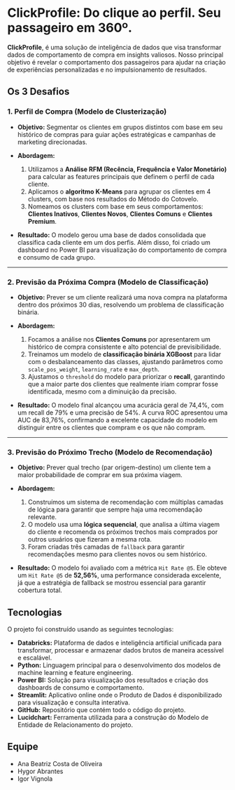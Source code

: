# ClickProfile: Do clique ao perfil. Seu passageiro em 360º.

**ClickProfile**, é uma solução de inteligência de dados que visa transformar dados de comportamento de compra em insights valiosos. Nosso principal objetivo é revelar o comportamento dos passageiros para ajudar na criação de experiências personalizadas e no impulsionamento de resultados.

## Os 3 Desafios

### 1\. Perfil de Compra (Modelo de Clusterização)

  * **Objetivo:** Segmentar os clientes em grupos distintos com base em seu histórico de compras para guiar ações estratégicas e campanhas de marketing direcionadas.

  * **Abordagem:**

    1.  Utilizamos a **Análise RFM (Recência, Frequência e Valor Monetário)** para calcular as features principais que definem o perfil de cada cliente.
    2.  Aplicamos o **algoritmo K-Means** para agrupar os clientes em 4 clusters, com base nos resultados do Método do Cotovelo.
    3.  Nomeamos os clusters com base em seus comportamentos: **Clientes Inativos**, **Clientes Novos**, **Clientes Comuns** e **Clientes Premium**.

  * **Resultado:** O modelo gerou uma base de dados consolidada que classifica cada cliente em um dos perfis. Além disso, foi criado um dashboard no Power BI para visualização do comportamento de compra e consumo de cada grupo.

-----

### 2\. Previsão da Próxima Compra (Modelo de Classificação)

  * **Objetivo:** Prever se um cliente realizará uma nova compra na plataforma dentro dos próximos 30 dias, resolvendo um problema de classificação binária.

  * **Abordagem:**

    1.  Focamos a análise nos **Clientes Comuns** por apresentarem um histórico de compra consistente e alto potencial de previsibilidade.
    2.  Treinamos um modelo de **classificação binária XGBoost** para lidar com o desbalanceamento das classes, ajustando parâmetros como `scale_pos_weight`, `learning_rate` e `max_depth`.
    3.  Ajustamos o `threshold` do modelo para priorizar o **recall**, garantindo que a maior parte dos clientes que realmente iriam comprar fosse identificada, mesmo com a diminuição da precisão.

  * **Resultado:** O modelo final alcançou uma acurácia geral de 74,4%, com um recall de 79% e uma precisão de 54%. A curva ROC apresentou uma AUC de 83,76%, confirmando a excelente capacidade do modelo em distinguir entre os clientes que compram e os que não compram.

-----

### 3\. Previsão do Próximo Trecho (Modelo de Recomendação)

  * **Objetivo:** Prever qual trecho (par origem-destino) um cliente tem a maior probabilidade de comprar em sua próxima viagem.

  * **Abordagem:**

    1.  Construímos um sistema de recomendação com múltiplas camadas de lógica para garantir que sempre haja uma recomendação relevante.
    2.  O modelo usa uma **lógica sequencial**, que analisa a última viagem do cliente e recomenda os próximos trechos mais comprados por outros usuários que fizeram a mesma rota.
    3.  Foram criadas três camadas de `fallback` para garantir recomendações mesmo para clientes novos ou sem histórico.

  * **Resultado:** O modelo foi avaliado com a métrica `Hit Rate @5`. Ele obteve um `Hit Rate @5` de **52,56%**, uma performance considerada excelente, já que a estratégia de fallback se mostrou essencial para garantir cobertura total.

## Tecnologias

O projeto foi construído usando as seguintes tecnologias:

  * **Databricks:** Plataforma de dados e inteligência artificial unificada para transformar, processar e armazenar dados brutos de maneira acessível e escalável.
  * **Python:** Linguagem principal para o desenvolvimento dos modelos de machine learning e feature engineering.
  * **Power BI:** Solução para visualização dos resultados e criação dos dashboards de consumo e comportamento.
  * **Streamlit:** Aplicativo online onde o Produto de Dados é disponibilizado para visualização e consulta interativa.
  * **GitHub:** Repositório que contém todo o código do projeto.
  * **Lucidchart:** Ferramenta utilizada para a construção do Modelo de Entidade de Relacionamento do projeto.

## Equipe

  * Ana Beatriz Costa de Oliveira
  * Hygor Abrantes
  * Igor Vignola
